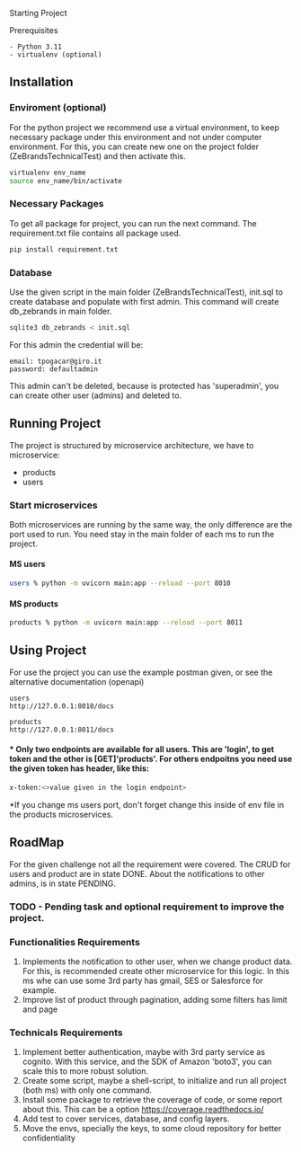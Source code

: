 Starting Project

Prerequisites

    - Python 3.11
    - virtualenv (optional)
    

## Installation

### Enviroment (optional)

For the python project we recommend use a virtual environment, to keep necessary package under this environment and not under computer environment.
For this, you can create new one on the project folder (ZeBrandsTechnicalTest) and then activate this.

```bash
virtualenv env_name
source env_name/bin/activate
```
### Necessary Packages

To get all package for project, you can run the next command. The requirement.txt file contains all package used.

```bash
pip install requirement.txt
```

### Database

Use the given script in the main folder (ZeBrandsTechnicalTest), init.sql to create database and populate with first admin. This command will create db_zebrands in main folder.

```bash
sqlite3 db_zebrands < init.sql
```

For this admin the credential will be:
```
email: tpogacar@giro.it
password: defaultadmin
```
This admin can't be deleted, because is protected has 'superadmin', you can create other user (admins) and deleted to.

## Running Project

The project is structured by microservice architecture, we have to microservice: 
* products
* users

### Start microservices

Both microservices are running by the same way, the only difference are the port used to run. You need stay in the main folder of each ms to run the project.

#### MS users
```bash
users % python -m uvicorn main:app --reload --port 8010
```
#### MS products
```bash
products % python -m uvicorn main:app --reload --port 8011
```

## Using Project

For use the project you can use the example postman given, or see the alternative documentation (openapi)
```
users
http://127.0.0.1:8010/docs

products
http://127.0.0.1:8011/docs
```

#### * Only two endpoints are available for all users. This are 'login', to get token and the other is [GET]'products'. For others endpoitns you need use the given token has header, like this:
```bash
x-token:<>value given in the login endpoint>
```


*If you change ms users port, don't forget change this inside of env file in the products microservices.
## RoadMap
For the given challenge not all the requirement were covered. The CRUD for users and product are in state DONE. About the notifications to other admins, is in state PENDING. 

### TODO - Pending task and optional requirement to improve the project.

### Functionalities Requirements
1. Implements the notification to other user, when we change product data. For this, is recommended create other microservice for this logic. 
In this ms whe can use some 3rd party has gmail, SES or Salesforce for example.
2. Improve list of product through pagination, adding some filters has limit and page

### Technicals Requirements
1. Implement better authentication, maybe with 3rd party service as cognito. With this service, and the SDK of Amazon 'boto3', you can scale this to more robust solution.
2. Create some script, maybe a shell-script, to initialize and run all project (both ms) with only one command.
3. Install some package to retrieve the coverage of code, or some report about this. This can be a option https://coverage.readthedocs.io/
4. Add test to cover services, database, and config layers.
5. Move the envs, specially the keys, to some cloud repository for better confidentiality